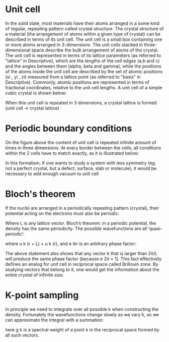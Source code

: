 <!-- by MH -->

# Unit cell
In the solid state, most materials have their atoms arranged in a some kind of regular, repeating pattern called crystal structure. The crystal structure of a material (the arrangement of atoms within a given type of crystal) can be described in terms of its unit cell. The unit cell is a small box containing one or more atoms arranged in 3-dimensions. The unit cells stacked in three-dimensional space describe the bulk arrangement of atoms of the crystal. The unit cell is represented in terms of its lattice parameters (as referred to "lattice" in Descriptive), which are the lengths of the cell edges (a,b and c) and the angles between them (alpha, beta and gamma), while the positions of the atoms inside the unit cell are described by the set of atomic positions (xi  , yi  , zi) measured from a lattice point (as referred to "basis" in Descriptive). Commonly, atomic positions are represented in terms of fractional coordinates, relative to the unit cell lengths.
A unit cell of a simple cubic crystal is shown below:

When this unit cell is repeated in 3 dimensions, a crystal lattice is formed (unit cell -> crystal lattice)

# Periodic boundary conditions

On the figure above the content of unit cell is repeated infinite amount of times in three dimensions. At every border between the cells, all conditions within the 2 cells have to match exactly, as it is illustrated below:

In this formalism, if one wants to study a system with less symmetry (eg. not a perfect crystal, but a defect, surface, slab or molecule), it would be necessary to add enough vacuum to unit cell
# Bloch's theorem

If the nuclei are arranged in a periodically repeating pattern (crystal), their potential acting on the electrons must also be periodic:

Where L is any lattice vector.
Bloch’s theorem: in a periodic potential, the density has the same periodicity. The possible wavefunctions are all ‘quasi-periodic’:

where u k (r + L) = u k (r), and e ikr is an arbitrary phase factor:

The above statement also shows that any vector k that is larger than 2π/L will produce the same phase factor (because e 2π  = 1). This fact effectively defines an analog for unit cell in reciprocal space called Brillouin zone. By studying vectors that belong to it, one would get the information about the entire crystal of infinite size.

# K-point sampling
In principle we need to integrate over all possible k when constructing the density. Fortunately the wavefunctions change slowly as we vary k, so we can approximate the integral with a summation:

here g k is a spectral weight of a point k in the reciprocal space formed by all such vectors.
